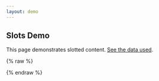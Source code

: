 ```yaml
---
layout: demo
---
```


## Slots Demo

This page demonstrates slotted content. [See the data used](./slots.js).

{% raw  %}
<div id="app">
    <tree id="customtree" :model="model">
        <template v-slot:text="{ model, customClasses }">
            <span>{{ model.label }}. Custom Classes: {{ JSON.stringify(customClasses) }}</span>
        </template>
        <template v-slot:checkbox="{ model, customClasses, inputId, checkboxChangeHandler }">
            <label :for="inputId" :title="model.title">
                <input :id="inputId"
                       type="checkbox"
                       :disabled="model.state.input.disabled"
                       v-model="model.state.input.value"
                       @change="checkboxChangeHandler">
                <marquee style="max-width: 6rem">{{ model.label }}. Custom Classes: {{ JSON.stringify(customClasses) }}</marquee>
            </label>
        </template>
        <template v-slot:radio="{ model, customClasses, inputId, inputModel, radioChangeHandler }">
            <label :for="inputId" :title="model.title">
                <input :id="inputId"
                       type="radio"
                       :name="model.input.name"
                       :value="model.input.value"
                       :disabled="model.state.input.disabled"
                       v-model="inputModel"
                       @change="radioChangeHandler">
                <span style="font-weight: bolder">{{ model.label }}. Custom Classes: {{ JSON.stringify(customClasses) }}</span>
            </label>
        </template>
    </tree>
</div>
{% endraw  %}

<script type='module'>
    import slotsData from './slots.js';

    new Vue({
      components: {
        tree: window['vue-tree']
      },
      data() {
        return {
          model: slotsData
        };
      }
    }).$mount('#app')
</script>